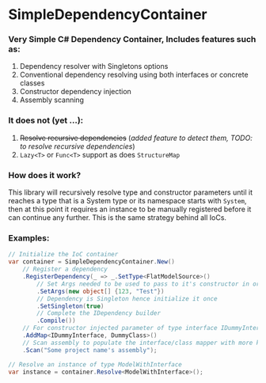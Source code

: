 # SimpleDependencyContainer

### Very Simple C# Dependency Container, Includes features such as:
1. Dependency resolver with Singletons options
2. Conventional dependency resolving using both interfaces or concrete classes
3. Constructor dependency injection
4. Assembly scanning

### It does not (yet ...):
1. ~~Resolve recursive dependencies~~ (*added feature to detect them, TODO: to resolve recursive dependencies*)
2. `Lazy<T>` or `Func<T>` support as does `StructureMap`

### How does it work?
This library will recursively resolve type and constructor parameters until it reaches a type that is a System type or its namespace starts with `System`, then at this point it requires an instance to be manually registered before it can continue any further. This is the same strategy behind all IoCs.

### Examples:

```csharp
// Initialize the IoC container
var container = SimpleDependencyContainer.New()
    // Register a dependency
    .RegisterDependency(_ => _.SetType<FlatModelSource>()
        // Set Args needed to be used to pass to it's constructor in order to initialize
        .SetArgs(new object[] {123, "Test"})
        // Dependency is Singleton hence initialize it once
        .SetSingleton(true)
        // Complete the IDependency builder
        .Compile())
    // For constructor injected parameter of type interface IDummyInterface use concrete class DummyClass
    .AddMap<IDummyInterface, DummyClass>()
    // Scan assembly to populate the interface/class mapper with more key/values
    .Scan("Some project name's assembly");

// Resolve an instance of type ModelWithInterface
var instance = container.Resolve<ModelWithInterface>();
```
